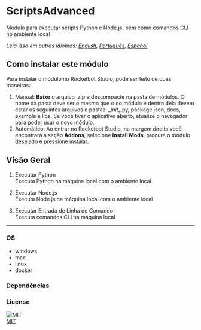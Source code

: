 # ScriptsAdvanced
  
Módulo para executar scripts Python e Node.js, bem como comandos CLI no ambiente local

*Leia isso em outros idiomas: [English](README.md), [Português](README.pr.md), [Español](README.es.md)*

## Como instalar este módulo
  
Para instalar o módulo no Rocketbot Studio, pode ser feito de duas maneiras:
1. Manual: __Baixe__ o arquivo .zip e descompacte na pasta de módulos. O nome da pasta deve ser o mesmo que o do módulo e dentro dela devem estar os seguintes arquivos e pastas: \__init__.py, package.json, docs, example e libs. Se você tiver o aplicativo aberto, atualize o navegador para poder usar o novo módulo.
2. Automático: Ao entrar no Rocketbot Studio, na margem direita você encontrará a seção **Addons**, selecione **Install Mods**, procure o módulo desejado e pressione instalar.

## Visão Geral

1. Executar Python  
   Executa Python na máquina local com o ambiente local

2. Executar Node.js  
   Executa Node.js na máquina local com o ambiente local

3. Executar Entrada de Linha de Comando  
   Executa comandos CLI na máquina local

----
### OS

- windows
- mac
- linux
- docker

### Dependências

### License
  
![MIT](https://camo.githubusercontent.com/107590fac8cbd65071396bb4d04040f76cde5bde/687474703a2f2f696d672e736869656c64732e696f2f3a6c6963656e73652d6d69742d626c75652e7376673f7374796c653d666c61742d737175617265)  
[MIT](http://opensource.org/licenses/mit-license.ph)